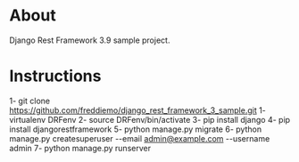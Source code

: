 # About
Django Rest Framework 3.9 sample project.

# Instructions
1- git clone https://github.com/freddiemo/django_rest_framework_3_sample.git
1- virtualenv DRFenv
2- source DRFenv/bin/activate
3- pip install django
4- pip install djangorestframework
5- python manage.py migrate
6- python manage.py createsuperuser --email admin@example.com --username admin
7- python manage.py runserver

